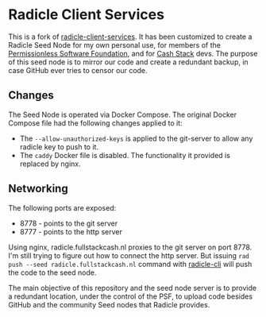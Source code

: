 # Radicle Client Services

This is a fork of [radicle-client-services](https://github.com/radicle-dev/radicle-client-services). It has been customized to create a Radicle Seed Node for my own personal use, for members of the [Permissionless Software Foundation](https://psfoundation.cash), and for [Cash Stack](https://cashstack.info) devs. The purpose of this seed node is to mirror our code and create a redundant backup, in case GitHub ever tries to censor our code.

## Changes
The Seed Node is operated via Docker Compose. The original Docker Compose file had the following changes applied to it:

- The `--allow-unauthorized-keys` is applied to the git-server to allow any radicle key to push to it.
- The `caddy` Docker file is disabled. The functionality it provided is replaced by nginx.

## Networking

The following ports are exposed:

- 8778 - points to the git server
- 8777 - points to the http server

Using nginx, radicle.fullstackcash.nl proxies to the git server on port 8778. I'm still trying to figure out how to connect the http server. But issuing `rad push --seed radicle.fullstackcash.nl` command with [radicle-cli](https://github.com/radicle-dev/radicle-cli) will push the code to the seed node.

The main objective of this repository and the seed node server is to provide a redundant location, under the control of the PSF, to upload code besides GitHub and the community Seed nodes that Radicle provides.
